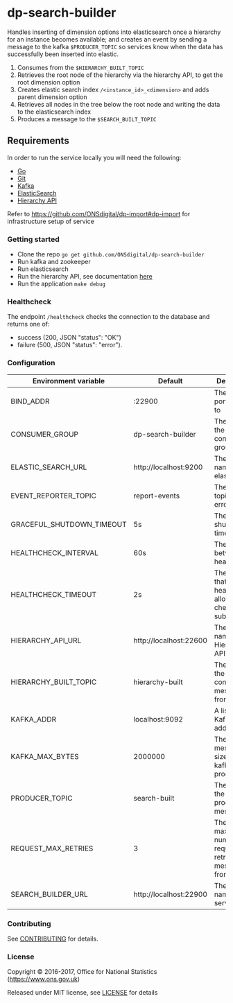 dp-search-builder
==================

Handles inserting of dimension options into elasticsearch once a hierarchy for an instance becomes available;
and creates an event by sending a message to the kafka `$PRODUCER_TOPIC` so services know when the data has successfully been inserted into elastic.

1. Consumes from the `$HIERARCHY_BUILT_TOPIC`
2. Retrieves the root node of the hierarchy via the hierarchy API, to get the root dimension option
3. Creates elastic search index `/<instance_id>_<dimension>` and adds parent dimension option
4. Retrieves all nodes in the tree below the root node and writing the data to the elasticsearch index
5. Produces a message to the `$SEARCH_BUILT_TOPIC`

Requirements
-----------------
In order to run the service locally you will need the following:
- [Go](https://golang.org/doc/install)
- [Git](https://git-scm.com/downloads)
- [Kafka](https://kafka.apache.org/)
- [ElasticSearch](https://www.elastic.co/guide/en/elasticsearch/reference/5.4/index.html)
- [Hierarchy API](https://github.com/ONSdigital/dp-hierarchy-api)

Refer to https://github.com/ONSdigital/dp-import#dp-import for infrastructure setup of service

### Getting started

* Clone the repo `go get github.com/ONSdigital/dp-search-builder`
* Run kafka and zookeeper
* Run elasticsearch
* Run the hierarchy API, see documentation [here](https://github.com/ONSdigital/dp-hierarchy-api)
* Run the application `make debug`

### Healthcheck

The endpoint `/healthcheck` checks the connection to the database and returns
one of:

- success (200, JSON "status": "OK")
- failure (500, JSON "status": "error").

### Configuration

| Environment variable       | Default                              | Description
| -------------------------- | -------------------------------------| -----------
| BIND_ADDR                  | :22900                               | The host and port to bind to
| CONSUMER_GROUP             | dp-search-builder                    | The name of the Kafka consumer group
| ELASTIC_SEARCH_URL         | http://localhost:9200                | The host name for elasticsearch
| EVENT_REPORTER_TOPIC       | report-events                        | The kafka topic to send errors to
| GRACEFUL_SHUTDOWN_TIMEOUT  | 5s                                   | The graceful shutdown timeout
| HEALTHCHECK_INTERVAL       | 60s                                  | The interval between healthchecks
| HEALTHCHECK_TIMEOUT        | 2s                                   | The timeout that the healthcheck allows for checked subsystems
| HIERARCHY_API_URL          | http://localhost:22600               | The host name for the Hierarchy API
| HIERARCHY_BUILT_TOPIC      | hierarchy-built                      | The name of the topic to consume messages from
| KAFKA_ADDR                 | localhost:9092                       | A list of Kafka host addresses
| KAFKA_MAX_BYTES            | 2000000                              | The max message size for kafka producer
| PRODUCER_TOPIC             | search-built                         | The name of the topic to produces messages to
| REQUEST_MAX_RETRIES        | 3                                    | The maximum number of request retries messages from
| SEARCH_BUILDER_URL         | http://localhost:22900               | The host name for the service


### Contributing

See [CONTRIBUTING](CONTRIBUTING.md) for details.

### License

Copyright © 2016-2017, Office for National Statistics (https://www.ons.gov.uk)

Released under MIT license, see [LICENSE](LICENSE.md) for details
